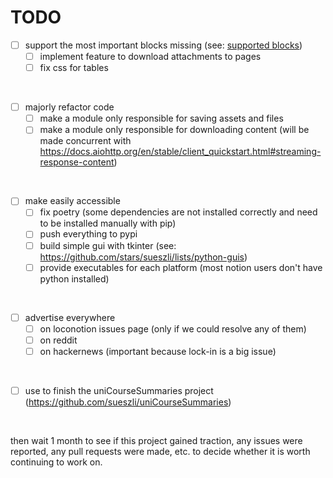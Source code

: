 # TODO

- [ ] support the most important blocks missing (see: [supported blocks](supported%20blocks.md))
  - [ ] implement feature to download attachments to pages 
  - [ ] fix css for tables

<br>

- [ ] majorly refactor code
  - [ ] make a module only responsible for saving assets and files
  - [ ] make a module only responsible for downloading content (will be made concurrent with https://docs.aiohttp.org/en/stable/client_quickstart.html#streaming-response-content)

<br>

- [ ] make easily accessible
  - [ ] fix poetry (some dependencies are not installed correctly and need to be installed manually with pip)
  - [ ] push everything to pypi
  - [ ] build simple gui with tkinter (see: https://github.com/stars/sueszli/lists/python-guis)
  - [ ] provide executables for each platform (most notion users don't have python installed)

<br>

- [ ] advertise everywhere
  - [ ] on loconotion issues page (only if we could resolve any of them)
  - [ ] on reddit
  - [ ] on hackernews (important because lock-in is a big issue)

<br>

- [ ] use to finish the uniCourseSummaries project (https://github.com/sueszli/uniCourseSummaries)

<br>

then wait 1 month to see if this project gained traction, any issues were reported, any pull requests were made, etc. to decide whether it is worth continuing to work on.
